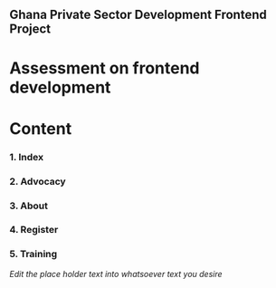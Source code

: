 
## Ghana Private Sector Development Frontend Project

# Assessment on frontend development

# Content 
### 1. Index
### 2. Advocacy
### 3. About
### 4. Register
### 5. Training

*Edit the place holder text into whatsoever text you desire*
